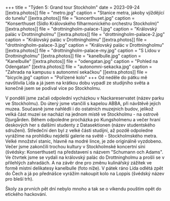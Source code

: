 +++
title = "Týden 5: Grand tour Stockholm"
date = 2023-09-24
[[extra.photos]]
file = "metro.jpg"
caption = "Stanice metra, jakoby vjíždějící do tunelu"
[[extra.photos]]
file = "koncerthuset.jpg"
caption = "Konserthuset (Sídlo Královského filharmonického orchestru Stockholm)"
[[extra.photos]]
file = "drottningholm-palace-1.jpg"
caption = "Královský palác v Drottningholmu"
[[extra.photos]]
file = "drottningholm-palace-2.jpg"
caption = "Královský palác v Drottningholmu"
[[extra.photos]]
file = "drottningholm-palace-3.jpg"
caption = "Královský palác v Drottningholmu"
[[extra.photos]]
file = "drottningholm-palace-my.jpg"
caption = "S Lídou v Drottningholmu"
[[extra.photos]]
file = "kanelbulle.jpg"
caption = "Kanelbulle"
[[extra.photos]]
file = "odengatan.jpg"
caption = "Pohled na Odengatan"
[[extra.photos]]
file = "autonomni-sekacka.jpg"
caption = "Zahrada na kampusu s autonomní sekačkou"
[[extra.photos]]
file = "bicycle.jpg"
caption = "Pořízené kolo"
+++
Od neděle do pátku mě navštívila Lída a já jsem na krátkou dobu vypadl ze studijního světa a konečně jsem se podíval více po Stockholmu.

V pondělí jsme začali odpolední vycházkou v Nackareservatet (název parku ve Stockholmu). Do úterý jsme vtančili s kapelou ABBA, při návštěvě jejich muzea. Současně jsme nahlédli i do ostatních muzejních budov, jelikož velká část muzeí se nachází na jednom místě ve Stockholmu - na ostrově Djurgården. Během odpoledne procházka po Kungsholmenu a večer hraní deskových her s dalšími studenty z Datasektionen (název studentského sdružení). Středeční den byl z velké části studijní, až pozdě odpoledne vyrážíme na prohlídku nejdelší galerie na světě - Stockholmského metra. Velké množství stanic, hlavně na modré lince, je zde originálně vyzdobeno. Večer jsme zakončili trochou kultury v Stockholmské koncertní síni (švédsky: Konserthuset) na představení s názvem "Schumann och Adams". Ve čtvrtek jsme se vydali na královský palác do Drottningholmu a prošli se v přilehlých zahradách. A na závěr dne pro změnu kulinářský zážitek ve formě místní delikatesy kanelbulle (foto níže). V pátek ráno Lída odlétá zpět do Čech a já po přednášce vyrážím nakoupit kolo na Loppis (švédský název pro bleší trh).

Školy za prvních pět dní nebylo mnoho a tak se o víkendu pouštím opět do etického hackování.
